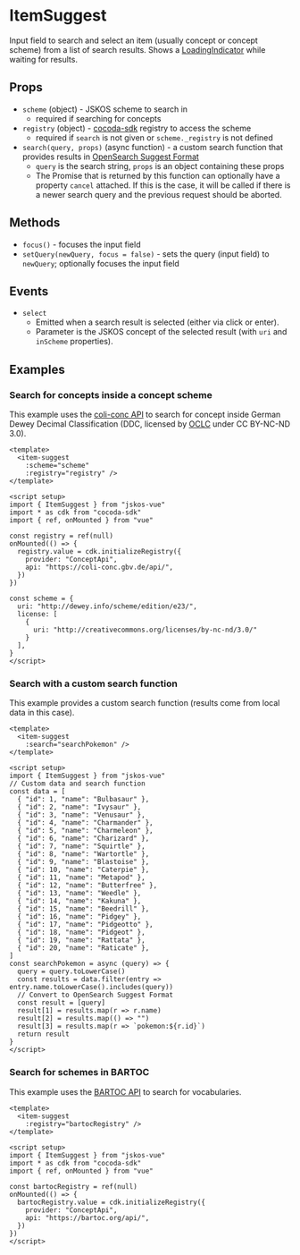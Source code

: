 # ItemSuggest

Input field to search and select an item (usually concept or concept scheme) from a list of search results. Shows a [LoadingIndicator](./LoadingIndicator) while waiting for results.

## Props
- `scheme` (object) - JSKOS scheme to search in
  - required if searching for concepts
- `registry` (object) - [cocoda-sdk](https://github.com/gbv/cocoda-sdk) registry to access the scheme
  - required if `search` is not given or `scheme._registry` is not defined
- `search(query, props)` (async function) - a custom search function that provides results in [OpenSearch Suggest Format](https://github.com/dewitt/opensearch/blob/master/mediawiki/Specifications/OpenSearch/Extensions/Suggestions/1.1/Draft%201.wiki)
  - `query` is the search string, `props` is an object containing these props
  - The Promise that is returned by this function can optionally have a property `cancel` attached. If this is the case, it will be called if there is a newer search query and the previous request should be aborted.

## Methods
- `focus()` - focuses the input field
- `setQuery(newQuery, focus = false)` - sets the query (input field) to `newQuery`; optionally focuses the input field

## Events
- `select`
  - Emitted when a search result is selected (either via click or enter).
  - Parameter is the JSKOS concept of the selected result (with `uri` and `inScheme` properties).

## Examples

<script setup>
import ItemSuggest from "../../src/components/ItemSuggest.vue"
import * as cdk from "cocoda-sdk"
import { ref, onMounted } from "vue"

const registry = ref(null)
const bartocRegistry = ref(null)
onMounted(() => {
  registry.value = cdk.initializeRegistry({
    provider: "ConceptApi",
    api: "https://coli-conc.gbv.de/api/",
  })
  bartocRegistry.value = cdk.initializeRegistry({
    provider: "ConceptApi",
    api: "https://bartoc.org/api/",
  })
})

const scheme = {
  uri: "http://dewey.info/scheme/edition/e23/",
  license: [
    {
      uri: "http://creativecommons.org/licenses/by-nc-nd/3.0/"
    }
  ],
}

// Custom data and search function
const data = [
  { "id": 1, "name": "Bulbasaur" },
  { "id": 2, "name": "Ivysaur" },
  { "id": 3, "name": "Venusaur" },
  { "id": 4, "name": "Charmander" },
  { "id": 5, "name": "Charmeleon" },
  { "id": 6, "name": "Charizard" },
  { "id": 7, "name": "Squirtle" },
  { "id": 8, "name": "Wartortle" },
  { "id": 9, "name": "Blastoise" },
  { "id": 10, "name": "Caterpie" },
  { "id": 11, "name": "Metapod" },
  { "id": 12, "name": "Butterfree" },
  { "id": 13, "name": "Weedle" },
  { "id": 14, "name": "Kakuna" },
  { "id": 15, "name": "Beedrill" },
  { "id": 16, "name": "Pidgey" },
  { "id": 17, "name": "Pidgeotto" },
  { "id": 18, "name": "Pidgeot" },
  { "id": 19, "name": "Rattata" },
  { "id": 20, "name": "Raticate" },
]
const searchPokemon = async (query) => {
  query = query.toLowerCase()
  const results = data.filter(entry => entry.name.toLowerCase().includes(query))
  // Convert to OpenSearch Suggest Format
  const result = [query]
  result[1] = results.map(r => r.name)
  result[2] = results.map(() => "")
  result[3] = results.map(r => `pokemon:${r.id}`)
  return result
}
</script>

### Search for concepts inside a concept scheme

This example uses the [coli-conc API](https://coli-conc.gbv.de/api/) to search for concept inside German Dewey Decimal Classification (DDC, licensed by [OCLC](https://www.oclc.org/) under CC BY-NC-ND 3.0).

<item-suggest
  :scheme="scheme"
  :registry="registry" />

```vue
<template>
  <item-suggest
    :scheme="scheme"
    :registry="registry" />
</template>

<script setup>
import { ItemSuggest } from "jskos-vue"
import * as cdk from "cocoda-sdk"
import { ref, onMounted } from "vue"

const registry = ref(null)
onMounted(() => {
  registry.value = cdk.initializeRegistry({
    provider: "ConceptApi",
    api: "https://coli-conc.gbv.de/api/",
  })
})

const scheme = {
  uri: "http://dewey.info/scheme/edition/e23/",
  license: [
    {
      uri: "http://creativecommons.org/licenses/by-nc-nd/3.0/"
    }
  ],
}
</script>
```

### Search with a custom search function

This example provides a custom search function (results come from local data in this case).

<item-suggest
  :search="searchPokemon" />

```vue
<template>
  <item-suggest
    :search="searchPokemon" />
</template>

<script setup>
import { ItemSuggest } from "jskos-vue"
// Custom data and search function
const data = [
  { "id": 1, "name": "Bulbasaur" },
  { "id": 2, "name": "Ivysaur" },
  { "id": 3, "name": "Venusaur" },
  { "id": 4, "name": "Charmander" },
  { "id": 5, "name": "Charmeleon" },
  { "id": 6, "name": "Charizard" },
  { "id": 7, "name": "Squirtle" },
  { "id": 8, "name": "Wartortle" },
  { "id": 9, "name": "Blastoise" },
  { "id": 10, "name": "Caterpie" },
  { "id": 11, "name": "Metapod" },
  { "id": 12, "name": "Butterfree" },
  { "id": 13, "name": "Weedle" },
  { "id": 14, "name": "Kakuna" },
  { "id": 15, "name": "Beedrill" },
  { "id": 16, "name": "Pidgey" },
  { "id": 17, "name": "Pidgeotto" },
  { "id": 18, "name": "Pidgeot" },
  { "id": 19, "name": "Rattata" },
  { "id": 20, "name": "Raticate" },
]
const searchPokemon = async (query) => {
  query = query.toLowerCase()
  const results = data.filter(entry => entry.name.toLowerCase().includes(query))
  // Convert to OpenSearch Suggest Format
  const result = [query]
  result[1] = results.map(r => r.name)
  result[2] = results.map(() => "")
  result[3] = results.map(r => `pokemon:${r.id}`)
  return result
}
</script>
```

### Search for schemes in BARTOC

This example uses the [BARTOC API](https://bartoc.org) to search for vocabularies.

<item-suggest
  :registry="bartocRegistry" />

```vue
<template>
  <item-suggest
    :registry="bartocRegistry" />
</template>

<script setup>
import { ItemSuggest } from "jskos-vue"
import * as cdk from "cocoda-sdk"
import { ref, onMounted } from "vue"

const bartocRegistry = ref(null)
onMounted(() => {
  bartocRegistry.value = cdk.initializeRegistry({
    provider: "ConceptApi",
    api: "https://bartoc.org/api/",
  })
})
</script>
```
